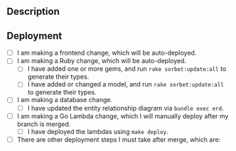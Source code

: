 ## Description

<!--- What this PR does, why we're making it, etc. -->

## Deployment

- [ ] I am making a frontend change, which will be auto-deployed.
- [ ] I am making a Ruby change, which will be auto-deployed.
  - [ ] I have added one or more gems, and run `rake sorbet:update:all` to generate their types.
  - [ ] I have added or changed a model, and run `rake sorbet:update:all` to generate their types.
- [ ] I am making a database change.
  - [ ] I have updated the entity relationship diagram via `bundle exec erd`.
- [ ] I am making a Go Lambda change, which I will manually deploy after my branch is merged.
  - [ ] I have deployed the lambdas using `make deploy`.
- [ ] There are other deployment steps I must take after merge, which are:
